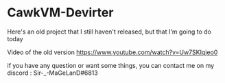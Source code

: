 # CawkVM-Devirter
Here's an old project that I still haven't released, but that I'm going to do today

Video of the old version
https://www.youtube.com/watch?v=Uw7SKIqjeo0

if you have any question or want some things,
you can contact me on my discord : Sir-_-MaGeLanD#6813
